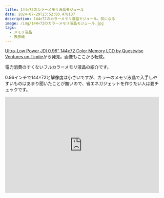 ```yaml
---
title: 144×72のカラーメモリ液晶モジュール
date: 2024-07-29T23:52:03.478137
description: 144×72のカラーメモリ液晶モジュール。気になる
image: /img/144×72のカラーメモリ液晶モジュール.jpg
tags:
  - メモリ液晶
  - 表示機
---
```

[Ultra-Low Power JDI 0.96" 144x72 Color Memory LCD by Questwise Ventures on Tindie](https://www.tindie.com/products/questwise-ventures/ultra-low-power-jdi-096-144x72-color-memory-lcd/)から発見。画像もここから転載。

電力消費のすくないフルカラーメモリ液晶の紹介です。

0.96インチで144×72と解像度は小さいですが、カラーのメモリ液晶で入手しやすいものはあまり聞いたことが無いので、省エネガジェットを作りたい人は要チェックです。

<iframe width="100%" height="315" src="https://www.youtube.com/embed/KpCr6BeWa-g" title="YouTube video player" frameborder="0" allow="accelerometer; autoplay; clipboard-write; encrypted-media; gyroscope; picture-in-picture" allowfullscreen></iframe>



